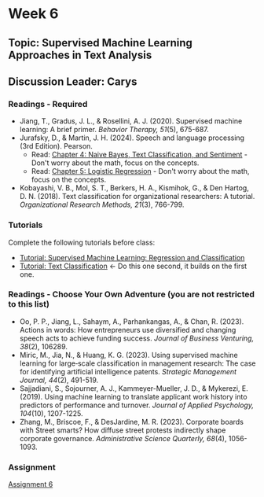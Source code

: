 # Week 6

## Topic: Supervised Machine Learning Approaches in Text Analysis

## Discussion Leader: Carys

### Readings - Required

- Jiang, T., Gradus, J. L., & Rosellini, A. J. (2020). Supervised machine learning: A brief primer. *Behavior Therapy, 51*(5), 675-687.
- Jurafsky, D., & Martin, J. H. (2024). Speech and language processing (3rd Edition). Pearson.
  - Read: [Chapter 4: Naive Bayes, Text Classification, and Sentiment](https://web.stanford.edu/~jurafsky/slp3/4.pdf) - Don't worry about the math, focus on the concepts.
  - Read: [Chapter 5: Logistic Regression](https://web.stanford.edu/~jurafsky/slp3/5.pdf) - Don't worry about the math, focus on the concepts.
- Kobayashi, V. B., Mol, S. T., Berkers, H. A., Kismihok, G., & Den Hartog, D. N. (2018). Text classification for organizational researchers: A tutorial. *Organizational Research Methods, 21*(3), 766-799.

### Tutorials

Complete the following tutorials before class:
- [Tutorial: Supervised Machine Learning: Regression and Classification](../tutorials/regression_classification.ipynb)
- [Tutorial: Text Classification](../tutorials/text_classification.ipynb) <- Do this one second, it builds on the first one.

### Readings - Choose Your Own Adventure (you are not restricted to this list)

- Oo, P. P., Jiang, L., Sahaym, A., Parhankangas, A., & Chan, R. (2023). Actions in words: How entrepreneurs use diversified and changing speech acts to achieve funding success. *Journal of Business Venturing, 38*(2), 106289.
- Miric, M., Jia, N., & Huang, K. G. (2023). Using supervised machine learning for large‐scale classification in management research: The case for identifying artificial intelligence patents. *Strategic Management Journal, 44*(2), 491-519.
- Sajjadiani, S., Sojourner, A. J., Kammeyer-Mueller, J. D., & Mykerezi, E. (2019). Using machine learning to translate applicant work history into predictors of performance and turnover. *Journal of Applied Psychology, 104*(10), 1207-1225.
- Zhang, M., Briscoe, F., & DesJardine, M. R. (2023). Corporate boards with Street smarts? How diffuse street protests indirectly shape corporate governance. *Administrative Science Quarterly, 68*(4), 1056-1093.

### Assignment

[Assignment 6](../assignments/materials/week_6/instructions.md)